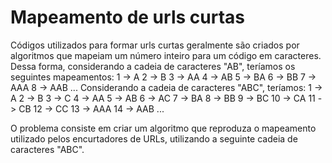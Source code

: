 # Mapeamento de urls curtas

Códigos utilizados para formar urls curtas geralmente são criados por algoritmos que mapeiam um número inteiro para um código em caracteres. Dessa forma, considerando a cadeia de caracteres "AB", teríamos os seguintes mapeamentos: 1 -> A 2 -> B 3 -> AA 4 -> AB 5 -> BA 6 -> BB 7 -> AAA 8 -> AAB ... Considerando a cadeia de caracteres "ABC", teríamos: 1 -> A 2 -> B 3 -> C 4 -> AA 5 -> AB 6 -> AC 7 -> BA 8 -> BB 9 -> BC 10 -> CA 11 -> CB 12 -> CC 13 -> AAA 14 -> AAB ... 

O problema consiste em criar um algoritmo que reproduza o mapeamento utilizado pelos encurtadores de URLs, utilizando a seguinte cadeia de caracteres "ABC".